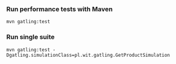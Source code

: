 ### Run performance tests with Maven
`mvn gatling:test`

### Run single suite
`mvn gatling:test -Dgatling.simulationClass=pl.wit.gatling.GetProductSimulation`